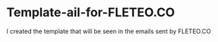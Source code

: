 # Template-ail-for-FLETEO.CO
I created the template that will be seen in the emails sent by FLETEO.CO
